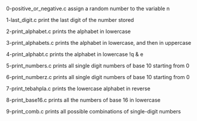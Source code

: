 0-positive_or_negative.c
assign a random number to the variable n

1-last_digit.c
print the last digit of the number stored

2-print_alphabet.c
prints the alphabet in lowercase

3-print_alphabets.c
prints the alphabet in lowercase, and then in uppercase 

4-print_alphabt.c
prints the alphabet in lowercase !q & e

5-print_numbers.c
prints all single digit numbers of base 10 starting from 0

6-print_numberz.c
prints all single digit numbers of base 10 starting from 0

7-print_tebahpla.c
prints the lowercase alphabet in reverse

8-print_base16.c
prints all the numbers of base 16 in lowercase

9-print_comb.c
prints all possible combinations of single-digit numbers


